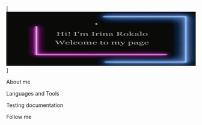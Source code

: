 [![Header](https://github.com/irinarokalo/irinarokalo/blob/main/assets/header3.png)]

About me

Languages and Tools

Testing documentation

Follow me

